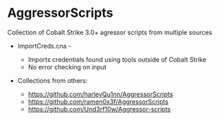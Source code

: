 # AggressorScripts
Collection of Cobalt Strike 3.0+ agressor scripts from multiple sources

* ImportCreds.cna - 
	* Imports credentials found using tools outside of Cobalt Strike
	* No error checking on input

* Collections from others: 
	* https://github.com/harleyQu1nn/AggressorScripts
	* https://github.com/ramen0x3f/AggressorScripts
	* https://github.com/Und3rf10w/Aggressor-scripts

